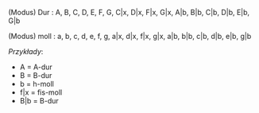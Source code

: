 (Modus) Dur : A, B, C, D, E, F, G, C|x, D|x, F|x, G|x, A|b, B|b, C|b, D|b, E|b, G|b          

(Modus) moll : a, b, c, d, e, f, g, a|x, d|x, f|x, g|x, a|b, b|b, c|b, d|b, e|b, g|b

 

_Przykłady_:

- A = A-dur 
- B = B-dur 
- b = h-moll 
- f|x = fis-moll
- B|b = B-dur